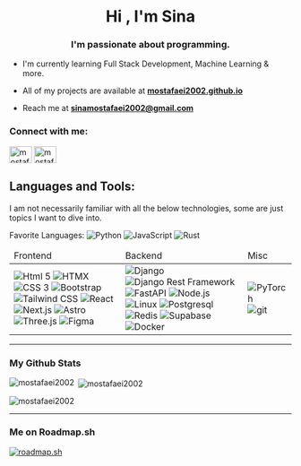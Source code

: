 <!-- Heading and Title -->
<h1 align="center">Hi , I'm Sina</h1>
<h3 align="center">I'm passionate about programming.</h3>

<!-- More About Me -->
- I'm currently learning Full Stack Development, Machine Learning & more.

- All of my projects are available at **[mostafaei2002.github.io](https://mostafaei2002.github.io)**

- Reach me at **sinamostafaei2002@gmail.com**

<!-- Socials -->
<h3 align="left">Connect with me:</h3>
<p align="left">
<a href="https://kaggle.com/mostafaei2002" target="blank"><img align="center" src="https://raw.githubusercontent.com/rahuldkjain/github-profile-readme-generator/master/src/images/icons/Social/kaggle.svg" alt="mostafaei2002" height="30" width="40" /></a>
<a href="https://www.leetcode.com/mostafaei2002" target="blank"><img align="center" src="https://raw.githubusercontent.com/rahuldkjain/github-profile-readme-generator/master/src/images/icons/Social/leet-code.svg" alt="mostafaei2002" height="30" width="40" /></a>
</p>


<!-- Languages & Tools -->
<h2 align="left">Languages and Tools:</h2>
<p>I am not necessarily familiar with all the below technologies, some are just topics I want to dive into.</p>

<p>
Favorite Languages: 
<img src="https://img.shields.io/badge/Python-FFD43B?style=for-the-badge&logo=python&logoColor=blue" alt="Python" />
<img src="https://img.shields.io/badge/JavaScript-323330?style=for-the-badge&logo=javascript&logoColor=F7DF1E" alt="JavaScript" />
<img src="https://img.shields.io/badge/Rust-black?style=for-the-badge&logo=rust&logoColor=#E57324" alt="Rust" />
</p>
  
<table>
  <thead>
    <tr>
      <td>Frontend</td>
      <td>Backend</td>
      <td>Misc</td>
    </tr>
  </thead>
  <tbody>
    <tr>
      <td>
<img src="https://img.shields.io/badge/HTML5-E34F26?style=for-the-badge&logo=html5&logoColor=white" alt="Html 5" />
<img src="https://img.shields.io/badge/%3C/%3E%20htmx-3D72D7?style=for-the-badge&logo=mysl&logoColor=white" alt="HTMX" />
<img src="https://img.shields.io/badge/CSS3-1572B6?style=for-the-badge&logo=css3&logoColor=white" alt="CSS 3" />
<img src="https://img.shields.io/badge/Bootstrap-563D7C?style=for-the-badge&logo=bootstrap&logoColor=white" alt="Bootstrap" />
<img src="https://img.shields.io/badge/Tailwind_CSS-38B2AC?style=for-the-badge&logo=tailwind-css&logoColor=white" alt="Tailwind CSS" />
<img src="https://img.shields.io/badge/React-20232A?style=for-the-badge&logo=react&logoColor=61DAFB" alt="React" />
<img src="https://img.shields.io/badge/next%20js-000000?style=for-the-badge&logo=nextdotjs&logoColor=white" alt="Next.js" />
<img src="https://img.shields.io/badge/Astro-0C1222?style=for-the-badge&logo=astro&logoColor=FDFDFE" alt="Astro" />
<img src="https://img.shields.io/badge/ThreeJs-black?style=for-the-badge&logo=three.js&logoColor=white" alt="Three.js" />
<img src="https://img.shields.io/badge/Figma-F24E1E?style=for-the-badge&logo=figma&logoColor=white" alt="Figma" />
      </td>
      <td>
<img src="https://img.shields.io/badge/Django-092E20?style=for-the-badge&logo=django&logoColor=green" alt="Django" />
<img src="https://img.shields.io/badge/django%20rest-ff1709?style=for-the-badge&logo=django&logoColor=white" alt="Django Rest Framework" />
<img src="https://img.shields.io/badge/fastapi-109989?style=for-the-badge&logo=FASTAPI&logoColor=white" alt="FastAPI" />
<img src="https://img.shields.io/badge/Node%20js-339933?style=for-the-badge&logo=nodedotjs&logoColor=white" alt="Node.js" />
<img src="https://img.shields.io/badge/Linux-FCC624?style=for-the-badge&logo=linux&logoColor=black" alt="Linux" />
<img src="https://img.shields.io/badge/PostgreSQL-316192?style=for-the-badge&logo=postgresql&logoColor=white" alt="Postgresql" />
<img src="https://img.shields.io/badge/redis-%23DD0031.svg?&style=for-the-badge&logo=redis&logoColor=white" alt="Redis" />
<img src="https://img.shields.io/badge/Supabase-181818?style=for-the-badge&logo=supabase&logoColor=white" alt="Supabase" />
<img src="https://img.shields.io/badge/Docker-2CA5E0?style=for-the-badge&logo=docker&logoColor=white" alt="Docker" />
      </td>
      <td>
<img src="https://img.shields.io/badge/PyTorch-EE4C2C?style=for-the-badge&logo=pytorch&logoColor=white" alt="PyTorch" />
<img src="https://img.shields.io/badge/GIT-E44C30?style=for-the-badge&logo=git&logoColor=white" alt="git" />
      </td>
    </tr>
  </tbody>
</table>

<hr>
<h3>My Github Stats</h3>

<p><img align="left" src="https://github-readme-stats.vercel.app/api/top-langs?username=mostafaei2002&show_icons=true&locale=en&layout=compact" alt="mostafaei2002" /></p>

<p>&nbsp;<img align="center" src="https://github-readme-stats.vercel.app/api?username=mostafaei2002&show_icons=true&locale=en" alt="mostafaei2002" /></p>

<p><img align="center" src="https://github-readme-streak-stats.herokuapp.com/?user=mostafaei2002&" alt="mostafaei2002" /></p>

<!-- Roadmap & Leetcode -->
<hr/>
<h3>Me on Roadmap.sh</h3>

[![roadmap.sh](https://api.roadmap.sh/v1-badge/tall/64e7472ab128dce3cb6f1e28?variant=dark&roadmaps=frontend%2Cbackend%2Cdevops%2Cai-data-scientist)](https://roadmap.sh)

